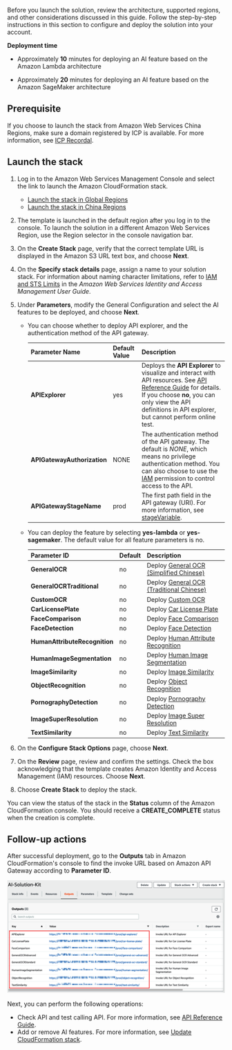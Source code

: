Before you launch the solution, review the architecture, supported regions, and other considerations discussed in this guide. Follow the step-by-step instructions in this section to configure and deploy the solution into your account.

**Deployment time**

- Approximately **10** minutes for deploying an AI feature based on the Amazon Lambda architecture 

- Approximately **20** minutes for deploying an AI feature based on the Amazon SageMaker architecture 

## Prerequisite

If you choose to launch the stack from Amazon Web Services China Regions, make sure a domain registered by ICP is available. For more information, see [ICP Recordal](https://www.amazonaws.cn/en/support/icp/?nc1=h_ls).

## Launch the stack

1. Log in to the Amazon Web Services Management Console and select the link to launch the Amazon CloudFormation stack.

    - [Launch the stack in Global Regions][template-global]
    - [Launch the stack in China Regions][template-china1]
 
2. The template is launched in the default region after you log in to the console. To launch the solution in a different Amazon Web Services Region, use the Region selector in the console navigation bar.

3. On the **Create Stack** page, verify that the correct template URL is displayed in the Amazon S3 URL text box, and choose **Next**.

4. On the **Specify stack details** page, assign a name to your solution stack. For information about naming character limitations, refer to [IAM and STS Limits](https://docs.aws.amazon.com/IAM/latest/UserGuide/reference_iam-limits.html) in the *Amazon Web Services Identity and Access Management User Guide*.

5. Under **Parameters**, modify the General Configuration and select the AI features to be deployed, and choose **Next**.

    - You can choose whether to deploy API explorer, and the authentication method of the API gateway.

        | Parameter Name | Default Value | Description |
        | ---------- | ---------| ----------- |
        | **APIExplorer** | yes | Deploys the **API Explorer** to visualize and interact with API resources. See [API Reference Guide](api-explorer.md) for details. If you choose **no**, you can only view the API definitions in API explorer, but cannot perform online test.  |
        | **APIGatewayAuthorization** | NONE | The authentication method of the API gateway. The default is *NONE*, which means no privilege authentication method. You can also choose to use the [IAM](https://docs.aws.amazon.com/zh_cn/apigateway/latest/developerguide/permissions.html) permission to control access to the API. |
        | **APIGatewayStageName** | prod | The first path field in the API gateway (URI). For more information, see [stageVariable](https://docs.aws.amazon.com/en_us/apigateway/latest/developerguide/stage-variables.html). | 

    - You can deploy the feature by selecting **yes-lambda** or **yes-sagemaker**. The default value for all feature parameters is no.

        | Parameter ID | Default | Description |
        | ---------- | ---------| ----------- |
        | **GeneralOCR** | no | Deploy [General OCR (Simplified Chinese)](deploy-general-ocr.md) |
        | **GeneralOCRTraditional** | no | Deploy [General OCR (Traditional Chinese)](deploy-general-ocr-traditional.md) |
        | **CustomOCR** | no | Deploy [Custom OCR](deploy-custom-ocr.md) |
        | **CarLicensePlate** | no | Deploy [Car License Plate](deploy-car-license-plate.md) |
        | **FaceComparison** | no | Deploy [Face Comparison](deploy-face-comparison.md) |
        | **FaceDetection** | no | Deploy [Face Detection](deploy-face-detection.md) |
        | **HumanAttributeRecognition** | no | Deploy [Human Attribute Recognition](deploy-human-attribute-recognition.md) |
        | **HumanImageSegmentation** | no | Deploy [Human Image Segmentation](deploy-human-image-segmentation.md)|
        | **ImageSimilarity** | no | Deploy [Image Similarity](deploy-image-similarity.md) |
        | **ObjectRecognition** | no | Deploy [Object Recognition](deploy-object-recognition.md) |
        | **PornographyDetection** | no | Deploy [Pornography Detection](deploy-pornography-detection.md) |   
        | **ImageSuperResolution** | no | Deploy [Image Super Resolution](deploy-image-super-resolution.md) |
        | **TextSimilarity** | no | Deploy [Text Similarity](deploy-text-similarity.md) |

6. On the **Configure Stack Options** page, choose **Next**.

7. On the **Review** page, review and confirm the settings. Check the box acknowledging that the template creates Amazon Identity and Access Management (IAM) resources. Choose **Next**.

8. Choose **Create Stack** to deploy the stack.

You can view the status of the stack in the **Status** column of the Amazon CloudFormation console. You should receive a **CREATE_COMPLETE** status when the creation is complete.


## Follow-up actions

After successful deployment, go to the **Outputs** tab in Amazon CloudFormation's console to find the invoke URL based on Amazon API Gateway according to **Parameter ID**.

![](./images/output.png)

Next, you can perform the following operations:

- Check API and test calling API. For more information, see [API Reference Guide](api-explorer.md).
- Add or remove AI features. For more information, see [Update CloudFormation stack](deploy-add-delete-api.md).


[template-china1]:https://cn-north-1.console.amazonaws.cn/cloudformation/home?region=cn-north-1#/stacks/create/template?stackName=AIKitsInferOCRStack&templateURL=https://aws-gcr-solutions.s3.cn-north-1.amazonaws.com.cn/Aws-gcr-ai-solution-kit/v1.3.0/AI-Solution-Kit.template

[template-china2]:https://cn-northwest-1.console.amazonaws.cn/cloudformation/home?region=cn-northwest-1#/stacks/create/template?stackName=AIKitsInferOCRStack&templateURL=https://aws-gcr-solutions.s3.cn-north-1.amazonaws.com.cn/Aws-gcr-ai-solution-kit/v1.3.0/AI-Solution-Kit.template

[template-global]: https://console.aws.amazon.com/cloudformation/home?region=us-east-1#/stacks/create/template?stackName=AIKitsInferOCRStack&templateURL=https://aws-gcr-solutions.s3.amazonaws.com/Aws-gcr-ai-solution-kit/v1.3.0/AI-Solution-Kit.template



